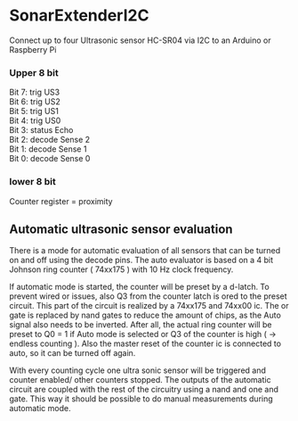 # SonarExtenderI2C
Connect up to four Ultrasonic sensor HC-SR04 via I2C to an Arduino or Raspberry Pi

### Upper 8 bit
Bit 7: trig US3\
Bit 6: trig US2\
Bit 5: trig US1\
Bit 4: trig US0\
Bit 3: status Echo\
Bit 2: decode Sense 2\
Bit 1: decode Sense 1\
Bit 0: decode Sense 0

### lower 8 bit
Counter register = proximity

## Automatic ultrasonic sensor evaluation

There is a mode for automatic evaluation of all sensors that can be turned on and off using the decode pins.
The auto evaluator is based on a 4 bit Johnson ring counter ( 74xx175 ) with 10 Hz clock frequency. 

If automatic mode is started, the counter will be preset by a d-latch. To prevent wired or issues, also Q3 from the counter latch is ored to the preset circuit. This part of the circuit is realized by a 74xx175 and 74xx00 ic. The or gate is replaced by nand gates to reduce the amount of chips, as the Auto signal also needs to be inverted. After all, the actual ring counter will be preset to Q0 = 1 if Auto mode is selected or Q3 of the counter is high ( -> endless counting ). Also the master reset of the counter ic is connected to auto, so it can be turned off again. 

With every counting cycle one ultra sonic sensor will be triggered and counter enabled/ other counters stopped. 
The outputs of the automatic circuit are coupled with the rest of the circuitry using a nand and one and gate.
This way it should be possible to do manual measurements during automatic mode.
